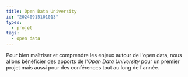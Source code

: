 ```yaml
---
title: Open Data University
id: "20240915101013"
types:
  - projet
tags:
  - open data
---
```


Pour bien maîtriser et comprendre les enjeux autour de l'open data, nous allons bénéficier des apports de l'*Open Data University* pour un premier projet mais aussi pour des conférences tout au long de l'année.